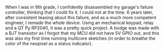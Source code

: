 When I was in 9th grade, I confidently disassembled my garage's failure controller, thinking that I could fix it. I could not at the time. 6 years later, after consistent teasing about this faliure, and as a much more competent engineer, I remade the whole device. Using an mechanical keypad, relay and a QT Py RP2040, it was a pretty quick project. A bodge was made with a BJT transistor as I forgot that my MCU did not have 5V GPIO out, and this was also my first time running multicore sketches (in order to breathe the color of the neopixel as a status indicator).